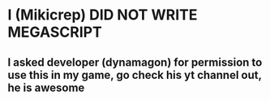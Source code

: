 # I (Mikicrep) DID NOT WRITE MEGASCRIPT
## I asked developer (dynamagon) for permission to use this in my game, go check his yt channel out, he is awesome